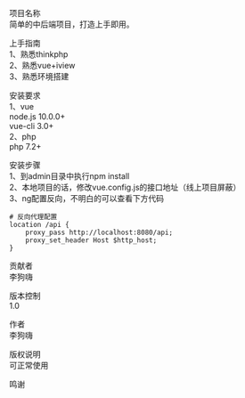 项目名称  
简单的中后端项目，打造上手即用。  



上手指南  
1、熟悉thinkphp  
2、熟悉vue+iview  
3、熟悉环境搭建  


安装要求  
1、vue  
node.js 10.0.0+  
vue-cli 3.0+  
2、php  
php 7.2+  



安装步骤  
1、到admin目录中执行npm install  
2、本地项目的话，修改vue.config.js的接口地址（线上项目屏蔽）  
3、ng配置反向，不明白的可以查看下方代码  
```
# 反向代理配置
location /api {
    proxy_pass http://localhost:8080/api;
    proxy_set_header Host $http_host;
}
```

贡献者  
李狗嗨  


版本控制  
1.0  



作者  
李狗嗨  



版权说明  
可正常使用  



鸣谢  
